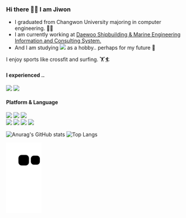 ### Hi there 🖐🏻 I am Jiwon   
- I graduated from Changwon University majoring in computer engineering. 👩‍💻  
- I am currently working at <a href="https://www.dsme.co.kr/pub/main/index.do">Daewoo Shipbuilding & Marine Engineering Information and Consulting System.</a>  
- And I am studying <img src="https://img.shields.io/badge/Flutter-02569B?style=flat-square&logo=Flutter&logoColor=white"/> as a hobby.. perhaps for my future 🤔

I enjoy sports like crossfit and surfing. 🏋‍🏄  

#### I experienced ..
<img src="https://img.shields.io/badge/42Seoul-000000?style=flat-square&logo=42&logoColor=white"/> <img src="https://img.shields.io/badge/SSAFY-22b0ea?style=flat-square&logoColor=white"/>

#### Platform & Language
<img src="https://img.shields.io/badge/Android-3DDC84?style=flat-square&logo=Android&logoColor=white"/> <img src="https://img.shields.io/badge/Flutter-02569B?style=flat-square&logo=Flutter&logoColor=white"/> <img src="https://img.shields.io/badge/Spring-6DB33F?style=flat-square&logo=Spring&logoColor=white"/>  
<img src="https://img.shields.io/badge/JAVA-5382a1?style=flat-square&logoColor=white"/> <img src="https://img.shields.io/badge/Dart-0175C2?style=flat-square&logo=Dart&logoColor=white"/> <img src="https://img.shields.io/badge/Kotlin-7F52FF?style=flat-square&logo=Kotlin&logoColor=white"/> <img src="https://img.shields.io/badge/Python-3776AB?style=flat-square&logo=Python&logoColor=white"/>

<!--START_SECTION:waka-->
<!--END_SECTION:waka-->

![Anurag's GitHub stats](https://github-readme-stats.vercel.app/api?username=HWNAGJIWON&show_icons=true&theme=radical) ![Top Langs](https://github-readme-stats.vercel.app/api/top-langs/?username=HWNAGJIWON&layout=compact&theme=tokyonight) 

![snake gif](https://github.com/HWNAGJIWON/HWNAGJIWON/blob/output/github-contribution-grid-snake.svg)

